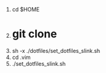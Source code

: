 1. cd $HOME
1. # git clone
1. sh -x ./dotfiles/set_dotfiles_slink.sh
1. cd .vim
1. ./set_dotfiles_slink.sh

